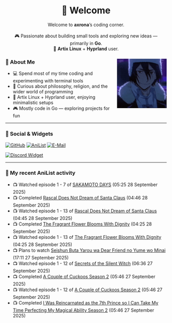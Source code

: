 <h1 align="center">🦊 Welcome</h1>
<p align="center">
  Welcome to <b>axrona</b>’s coding corner.<br><br>
  🎮 Passionate about building small tools and exploring new ideas — primarily in <b>Go</b>.<br>
  🐧 <b>Artix Linux</b> + <b>Hyprland</b> user.
</p>

<div>
<img src="./assets/fyodor-dostoevsky-bsd.gif" width="155" align="right">

### 🦊 About Me

- 💻 Spend most of my time coding and experimenting with terminal tools  
- 🧠 Curious about philosophy, religion, and the wider world of programming  
- 🐧 Artix Linux + Hyprland user, enjoying minimalistic setups  
- 🎮 Mostly code in Go — exploring projects for fun  

</div>

---

### 🔗 Social & Widgets

[![GitHub](https://img.shields.io/badge/GitHub-24292e?style=for-the-badge&logo=github&logoColor=white)](https://github.com/axrona)
[![AniList](https://img.shields.io/badge/AniList-blue?style=for-the-badge&logo=anilist&logoColor=white)](https://anilist.co/user/axrona/)
[![E-Mail](https://img.shields.io/badge/E--Mail-gray?style=for-the-badge&logo=maildotru&logoColor=white)](mailto:yeaweeb@duck.com)

[![Discord Widget](https://dsc-readme.tsuni.dev/api/user/1379125777710190637)](https://discord.com/users/1379125777710190637)

---

### 🌸 My recent AniList activity

<!-- ANILIST_ACTIVITY:start -->

-   📺 Watched episode 1 - 7 of [SAKAMOTO DAYS](https://anilist.co/anime/177709) (05:25 28 September 2025)
-   📺 Completed [Rascal Does Not Dream of Santa Claus](https://anilist.co/anime/171046) (04:46 28 September 2025)
-   📺 Watched episode 1 - 13 of [Rascal Does Not Dream of Santa Claus](https://anilist.co/anime/171046) (04:45 28 September 2025)
-   📺 Completed [The Fragrant Flower Blooms With Dignity](https://anilist.co/anime/181444) (04:25 28 September 2025)
-   📺 Watched episode 1 - 13 of [The Fragrant Flower Blooms With Dignity](https://anilist.co/anime/181444) (04:25 28 September 2025)
-   📺 Plans to watch [Seishun Buta Yarou wa Dear Friend no Yume wo Minai](https://anilist.co/anime/199340) (17:11 27 September 2025)
-   📺 Watched episode 1 - 12 of [Secrets of the Silent Witch](https://anilist.co/anime/179966) (06:36 27 September 2025)
-   📺 Completed [A Couple of Cuckoos Season 2](https://anilist.co/anime/179828) (05:46 27 September 2025)
-   📺 Watched episode 1 - 12 of [A Couple of Cuckoos Season 2](https://anilist.co/anime/179828) (05:46 27 September 2025)
-   📺 Completed [I Was Reincarnated as the 7th Prince so I Can Take My Time Perfecting My Magical Ability Season 2](https://anilist.co/anime/178090) (05:46 27 September 2025)

<!-- ANILIST_ACTIVITY:end -->
